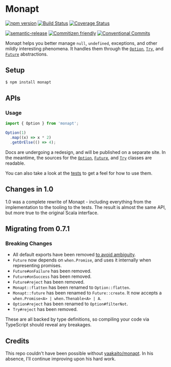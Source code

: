 # Monapt

[![npm version](https://badge.fury.io/js/monapt.svg)](http://badge.fury.io/js/monapt)
[![Build Status](https://circleci.com/gh/jiaweihli/monapt/tree/1.0.svg?style=shield)](https://circleci.com/gh/jiaweihli/monapt/tree/1.0)
[![Coverage Status](https://coveralls.io/repos/github/jiaweihli/monapt/badge.svg?branch=1.0)](https://coveralls.io/github/jiaweihli/monapt?branch=1.0)

[![semantic-release](https://img.shields.io/badge/%20%20%F0%9F%93%A6%F0%9F%9A%80-semantic--release-e10079.svg)](https://github.com/semantic-release/semantic-release)
[![Commitizen friendly](https://img.shields.io/badge/commitizen-friendly-brightgreen.svg)](http://commitizen.github.io/cz-cli/)
[![Conventional Commits](https://img.shields.io/badge/Conventional%20Commits-1.0.0-green.svg)](https://conventionalcommits.org)

Monapt helps you better manage `null`, `undefined`, exceptions, and other mildly interesting 
phenomena.  It handles them through the
[`Option`](http://danielwestheide.com/blog/2012/12/19/the-neophytes-guide-to-scala-part-5-the-option-type.html),
[`Try`](http://danielwestheide.com/blog/2012/12/26/the-neophytes-guide-to-scala-part-6-error-handling-with-try.html),
and [`Future`](http://danielwestheide.com/blog/2013/01/09/the-neophytes-guide-to-scala-part-8-welcome-to-the-future.html)
abstractions.


## Setup

```bash
$ npm install monapt
```

## APIs

### Usage

```typescript
import { Option } from 'monapt';

Option(1)
  .map((x) => x * 2)
  .getOrElse(() => 4);
```

Docs are undergoing a redesign, and will be published on a separate site.
In the meantime, the sources for the [`Option`](https://github.com/jiaweihli/monapt/tree/master/src/option), 
[`Future`](https://github.com/jiaweihli/monapt/tree/master/src/future), and 
[`Try`](https://github.com/jiaweihli/monapt/tree/master/src/try) classes are readable.

You can also take a look at the [tests](https://github.com/jiaweihli/monapt/tree/master/test) to get
a feel for how to use them.

## Changes in 1.0

1.0 was a complete rewrite of Monapt - including everything from the implementation to the tooling 
to the tests.  The result is almost the same API, but more true to the original Scala interface. 

## Migrating from 0.7.1

### Breaking Changes

- All default exports have been removed [to avoid ambiguity](https://github.com/palantir/tslint/issues/1182#issue-151780453).
- `Future` now depends on `when.Promise`, and uses it internally when representing promises.
- `Future#onFailure` has been removed.
- `Future#onSuccess` has been removed.
- `Future#reject` has been removed.
- `Monapt::flatten` has been renamed to `Option::flatten`.
- `Monapt::future` has been renamed to `Future::create`.  It now accepts a 
  `when.Promise<A> | when.Thenable<A> | A`.
- `Option#reject` has been renamed to `Option#filterNot`.
- `Try#reject` has been removed.

These are all backed by type definitions, so compiling your code via TypeScript should reveal any 
breakages.

## Credits

This repo couldn't have been possible without [yaakaito/monapt](https://github.com/yaakaito/monapt). 
In his absence, I'll continue improving upon his hard work.
